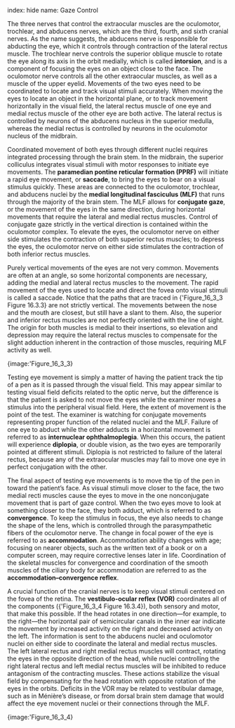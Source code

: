index: hide
name: Gaze Control

The three nerves that control the extraocular muscles are the oculomotor, trochlear, and abducens nerves, which are the third, fourth, and sixth cranial nerves. As the name suggests, the abducens nerve is responsible for abducting the eye, which it controls through contraction of the lateral rectus muscle. The trochlear nerve controls the superior oblique muscle to rotate the eye along its axis in the orbit medially, which is called  **intorsion**, and is a component of focusing the eyes on an object close to the face. The oculomotor nerve controls all the other extraocular muscles, as well as a muscle of the upper eyelid. Movements of the two eyes need to be coordinated to locate and track visual stimuli accurately. When moving the eyes to locate an object in the horizontal plane, or to track movement horizontally in the visual field, the lateral rectus muscle of one eye and medial rectus muscle of the other eye are both active. The lateral rectus is controlled by neurons of the abducens nucleus in the superior medulla, whereas the medial rectus is controlled by neurons in the oculomotor nucleus of the midbrain.

Coordinated movement of both eyes through different nuclei requires integrated processing through the brain stem. In the midbrain, the superior colliculus integrates visual stimuli with motor responses to initiate eye movements. The  **paramedian pontine reticular formation (PPRF)** will initiate a rapid eye movement, or  **saccade**, to bring the eyes to bear on a visual stimulus quickly. These areas are connected to the oculomotor, trochlear, and abducens nuclei by the  **medial longitudinal fasciculus (MLF)** that runs through the majority of the brain stem. The MLF allows for  **conjugate gaze**, or the movement of the eyes in the same direction, during horizontal movements that require the lateral and medial rectus muscles. Control of conjugate gaze strictly in the vertical direction is contained within the oculomotor complex. To elevate the eyes, the oculomotor nerve on either side stimulates the contraction of both superior rectus muscles; to depress the eyes, the oculomotor nerve on either side stimulates the contraction of both inferior rectus muscles.

Purely vertical movements of the eyes are not very common. Movements are often at an angle, so some horizontal components are necessary, adding the medial and lateral rectus muscles to the movement. The rapid movement of the eyes used to locate and direct the fovea onto visual stimuli is called a saccade. Notice that the paths that are traced in {'Figure_16_3_3 Figure 16.3.3} are not strictly vertical. The movements between the nose and the mouth are closest, but still have a slant to them. Also, the superior and inferior rectus muscles are not perfectly oriented with the line of sight. The origin for both muscles is medial to their insertions, so elevation and depression may require the lateral rectus muscles to compensate for the slight adduction inherent in the contraction of those muscles, requiring MLF activity as well.


{image:'Figure_16_3_3}
        

Testing eye movement is simply a matter of having the patient track the tip of a pen as it is passed through the visual field. This may appear similar to testing visual field deficits related to the optic nerve, but the difference is that the patient is asked to not move the eyes while the examiner moves a stimulus into the peripheral visual field. Here, the extent of movement is the point of the test. The examiner is watching for conjugate movements representing proper function of the related nuclei and the MLF. Failure of one eye to abduct while the other adducts in a horizontal movement is referred to as  **internuclear ophthalmoplegia**. When this occurs, the patient will experience  **diplopia**, or double vision, as the two eyes are temporarily pointed at different stimuli. Diplopia is not restricted to failure of the lateral rectus, because any of the extraocular muscles may fail to move one eye in perfect conjugation with the other.

The final aspect of testing eye movements is to move the tip of the pen in toward the patient’s face. As visual stimuli move closer to the face, the two medial recti muscles cause the eyes to move in the one nonconjugate movement that is part of gaze control. When the two eyes move to look at something closer to the face, they both adduct, which is referred to as  **convergence**. To keep the stimulus in focus, the eye also needs to change the shape of the lens, which is controlled through the parasympathetic fibers of the oculomotor nerve. The change in focal power of the eye is referred to as  **accommodation**. Accommodation ability changes with age; focusing on nearer objects, such as the written text of a book or on a computer screen, may require corrective lenses later in life. Coordination of the skeletal muscles for convergence and coordination of the smooth muscles of the ciliary body for accommodation are referred to as the  **accommodation–convergence reflex**.

A crucial function of the cranial nerves is to keep visual stimuli centered on the fovea of the retina. The  **vestibulo-ocular reflex (VOR)** coordinates all of the components ({'Figure_16_3_4 Figure 16.3.4}), both sensory and motor, that make this possible. If the head rotates in one direction—for example, to the right—the horizontal pair of semicircular canals in the inner ear indicate the movement by increased activity on the right and decreased activity on the left. The information is sent to the abducens nuclei and oculomotor nuclei on either side to coordinate the lateral and medial rectus muscles. The left lateral rectus and right medial rectus muscles will contract, rotating the eyes in the opposite direction of the head, while nuclei controlling the right lateral rectus and left medial rectus muscles will be inhibited to reduce antagonism of the contracting muscles. These actions stabilize the visual field by compensating for the head rotation with opposite rotation of the eyes in the orbits. Deficits in the VOR may be related to vestibular damage, such as in Ménière’s disease, or from dorsal brain stem damage that would affect the eye movement nuclei or their connections through the MLF.


{image:'Figure_16_3_4}
        
